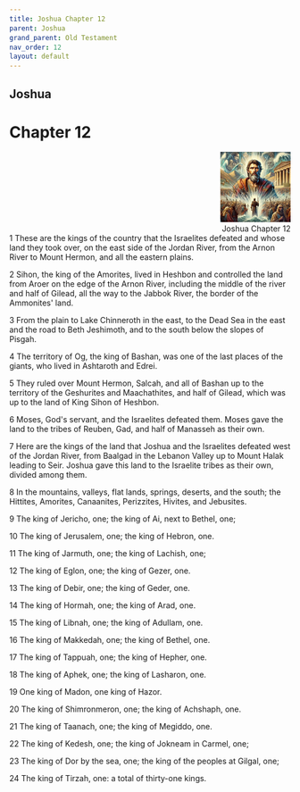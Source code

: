 ```yaml
---
title: Joshua Chapter 12
parent: Joshua
grand_parent: Old Testament
nav_order: 12
layout: default
---
```


## Joshua

# Chapter 12

<div style="clear: both; text-align: right;">
    <img src="/assets/Image/Joshua/500/12.jpg" alt="Joshua Chapter 12" class="chapter-image" style="max-width: 25%; height: auto;"/>
    <figcaption style="font-size: 14px;">Joshua Chapter 12</figcaption>
</div>
1 These are the kings of the country that the Israelites defeated and whose land they took over, on the east side of the Jordan River, from the Arnon River to Mount Hermon, and all the eastern plains.

2 Sihon, the king of the Amorites, lived in Heshbon and controlled the land from Aroer on the edge of the Arnon River, including the middle of the river and half of Gilead, all the way to the Jabbok River, the border of the Ammonites' land.

3 From the plain to Lake Chinneroth in the east, to the Dead Sea in the east and the road to Beth Jeshimoth, and to the south below the slopes of Pisgah.

4 The territory of Og, the king of Bashan, was one of the last places of the giants, who lived in Ashtaroth and Edrei.

5 They ruled over Mount Hermon, Salcah, and all of Bashan up to the territory of the Geshurites and Maachathites, and half of Gilead, which was up to the land of King Sihon of Heshbon.

6 Moses, God's servant, and the Israelites defeated them. Moses gave the land to the tribes of Reuben, Gad, and half of Manasseh as their own.

7 Here are the kings of the land that Joshua and the Israelites defeated west of the Jordan River, from Baalgad in the Lebanon Valley up to Mount Halak leading to Seir. Joshua gave this land to the Israelite tribes as their own, divided among them.

8 In the mountains, valleys, flat lands, springs, deserts, and the south; the Hittites, Amorites, Canaanites, Perizzites, Hivites, and Jebusites.

9 The king of Jericho, one; the king of Ai, next to Bethel, one;

10 The king of Jerusalem, one; the king of Hebron, one.

11 The king of Jarmuth, one; the king of Lachish, one;

12 The king of Eglon, one; the king of Gezer, one.

13 The king of Debir, one; the king of Geder, one.

14 The king of Hormah, one; the king of Arad, one.

15 The king of Libnah, one; the king of Adullam, one.

16 The king of Makkedah, one; the king of Bethel, one.

17 The king of Tappuah, one; the king of Hepher, one.

18 The king of Aphek, one; the king of Lasharon, one.

19 One king of Madon, one king of Hazor.

20 The king of Shimronmeron, one; the king of Achshaph, one.

21 The king of Taanach, one; the king of Megiddo, one.

22 The king of Kedesh, one; the king of Jokneam in Carmel, one;

23 The king of Dor by the sea, one; the king of the peoples at Gilgal, one;

24 The king of Tirzah, one: a total of thirty-one kings.


